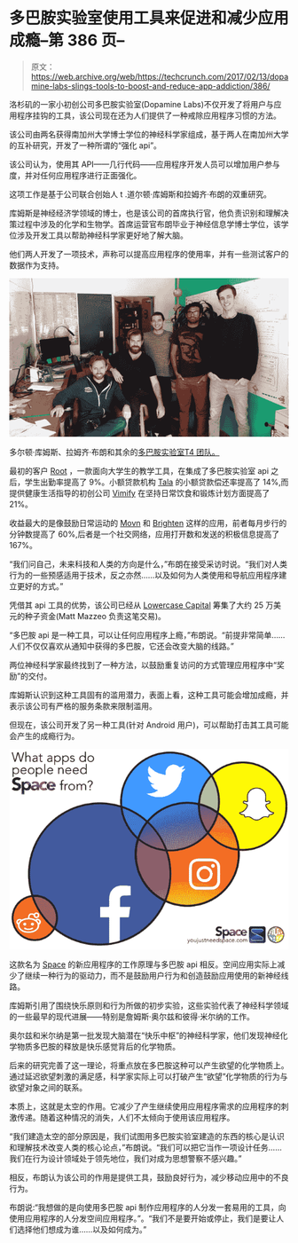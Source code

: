 # 多巴胺实验室使用工具来促进和减少应用成瘾–第 386 页–

> 原文：<https://web.archive.org/web/https://techcrunch.com/2017/02/13/dopamine-labs-slings-tools-to-boost-and-reduce-app-addiction/386/>

洛杉矶的一家小初创公司多巴胺实验室(Dopamine Labs)不仅开发了将用户与应用程序挂钩的工具，该公司现在还为人们提供了一种戒除应用程序习惯的方法。

该公司由两名获得南加州大学博士学位的神经科学家组成，基于两人在南加州大学的互补研究，开发了一种所谓的“强化 api”。

该公司认为，使用其 API——几行代码——应用程序开发人员可以增加用户参与度，并对任何应用程序进行正面强化。

这项工作是基于公司联合创始人 t .道尔顿·库姆斯和拉姆齐·布朗的双重研究。

库姆斯是神经经济学领域的博士，也是该公司的首席执行官，他负责识别和理解决策过程中涉及的化学和生物学。首席运营官布朗毕业于神经信息学博士学位，该学位涉及开发工具以帮助神经科学家更好地了解大脑。

他们两人开发了一项技术，声称可以提高应用程序的使用率，并有一些测试客户的数据作为支持。

![Dalton Combs, Ramsay Brown and the rest of the Dopamine Labs team.](img/eee42365a97e07d16a8fb9fa9fd325fa.png)

多尔顿·库姆斯、拉姆齐·布朗和其余的[多巴胺实验室T4 团队。](https://web.archive.org/web/20190617181140/https://crunchbase.com/organization/dopaminelabs)

最初的客户 [Root](https://web.archive.org/web/20190617181140/http://rootlearn.com/) ，一款面向大学生的教学工具，在集成了多巴胺实验室 api 之后，学生出勤率提高了 9%。小额贷款机构 [Tala](https://web.archive.org/web/20190617181140/http://tala.co/) 的小额贷款偿还率提高了 14%,而提供健康生活指导的初创公司 [Vimify](https://web.archive.org/web/20190617181140/https://www.vimify.com/) 在坚持日常饮食和锻炼计划方面提高了 21%。

收益最大的是像鼓励日常运动的 [Movn](https://web.archive.org/web/20190617181140/https://www.movinganalytics.com/index-exp2.html?utm_expid=125894732-4.DNuyHu8-R4qoYND4G_FOaQ.2) 和 [Brighten](https://web.archive.org/web/20190617181140/http://brighten.in/) 这样的应用，前者每月步行的分钟数提高了 60%,后者是一个社交网络，应用打开数和发送的积极信息提高了 167%。

“我们问自己，未来科技和人类的方向是什么，”布朗在接受采访时说。“我们对人类行为的一些预感适用于技术，反之亦然……以及如何为人类使用和导航应用程序建立更好的方式。”

凭借其 api 工具的优势，该公司已经从 [Lowercase Capital](https://web.archive.org/web/20190617181140/https://lowercasecapital.com/) 筹集了大约 25 万美元的种子资金(Matt Mazzeo 负责这笔交易)。

“多巴胺 api 是一种工具，可以让任何应用程序上瘾，”布朗说。“前提非常简单……人们不仅仅喜欢从通知中获得的多巴胺，它还会改变大脑的线路。”

两位神经科学家最终找到了一种方法，以鼓励重复访问的方式管理应用程序中“奖励”的交付。

库姆斯认识到这种工具固有的滥用潜力，表面上看，这种工具可能会增加成瘾，并表示该公司有严格的服务条款来限制滥用。

但现在，该公司开发了另一种工具(针对 Android 用户)，可以帮助打击其工具可能会产生的成瘾行为。

![recovery-venn-mk1](img/e7aac1d5689f4a8b4a078443c4adda5a.png)

这款名为 [Space](https://web.archive.org/web/20190617181140/http://youjustneedspace.com/) 的新应用程序的工作原理与多巴胺 api 相反。空间应用实际上减少了继续一种行为的驱动力，而不是鼓励用户行为和创造鼓励应用使用的新神经线路。

库姆斯引用了围绕快乐原则和行为所做的初步实验，这些实验代表了神经科学领域的一些最早的现代进展——特别是詹姆斯·奥尔兹和彼得·米尔纳的工作。

奥尔兹和米尔纳是第一批发现大脑潜在“快乐中枢”的神经科学家，他们发现神经化学物质多巴胺的释放是快乐感觉背后的化学物质。

后来的研究完善了这一理论，将重点放在多巴胺这种可以产生欲望的化学物质上。通过延迟欲望刺激的满足感，科学家实际上可以打破产生“欲望”化学物质的行为与欲望对象之间的联系。

本质上，这就是太空的作用。它减少了产生继续使用应用程序需求的应用程序的刺激传递。随着这种情况的消失，人们不太倾向于使用该应用程序。

“我们建造太空的部分原因是，我们试图用多巴胺实验室建造的东西的核心是认识和理解技术改变人类的核心论点，”布朗说。“我们可以把它当作一项设计任务……我们在行为设计领域处于领先地位，我们对成为思想警察不感兴趣。”

相反，布朗认为该公司的作用是提供工具，鼓励良好行为，减少移动应用中的不良行为。

布朗说:“我想做的是向使用多巴胺 api 制作应用程序的人分发一套易用的工具，向使用应用程序的人分发空间应用程序。”。“我们不是要开始或停止，我们是要让人们选择他们想成为谁……以及如何成为。”